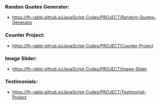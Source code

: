 ### Randon Quotes Generator:

- https://fh-rabbi.github.io/JavaScript-Codes/PROJECT/Random-Quotes-Generator

### Counter Project:
* https://fh-rabbi.github.io/JavaScript-Codes/PROJECT/Counter-Project

### Image Slider:
* https://fh-rabbi.github.io/JavaScript-Codes/PROJECT/Image-Slider

### Testimonials:
* https://fh-rabbi.github.io/JavaScript-Codes/PROJECT/Testimonial-Project





